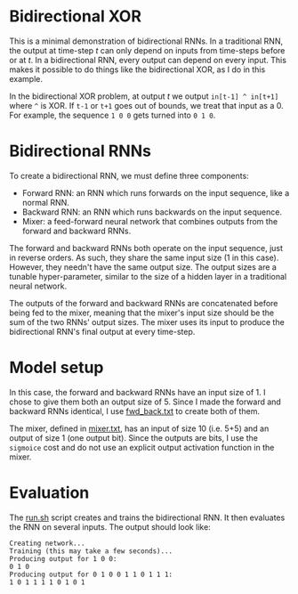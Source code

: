 # Bidirectional XOR

This is a minimal demonstration of bidirectional RNNs. In a traditional RNN, the output at time-step *t* can only depend on inputs from time-steps before or at *t*. In a bidirectional RNN, every output can depend on every input. This makes it possible to do things like the bidirectional XOR, as I do in this example.

In the bidirectional XOR problem, at output *t* we output `in[t-1] ^ in[t+1]` where `^` is XOR. If `t-1` or `t+1` goes out of bounds, we treat that input as a 0. For example, the sequence `1 0 0` gets turned into `0 1 0`.

# Bidirectional RNNs

To create a bidirectional RNN, we must define three components:

 * Forward RNN: an RNN which runs forwards on the input sequence, like a normal RNN.
 * Backward RNN: an RNN which runs backwards on the input sequence.
 * Mixer: a feed-forward neural network that combines outputs from the forward and backward RNNs.

The forward and backward RNNs both operate on the input sequence, just in reverse orders. As such, they share the same input size (1 in this case). However, they needn't have the same output size. The output sizes are a tunable hyper-parameter, similar to the size of a hidden layer in a traditional neural network.

The outputs of the forward and backward RNNs are concatenated before being fed to the mixer, meaning that the mixer's input size should be the sum of the two RNNs' output sizes. The mixer uses its input to produce the bidirectional RNN's final output at every time-step.

# Model setup

In this case, the forward and backward RNNs have an input size of 1. I chose to give them both an output size of 5. Since I made the forward and backward RNNs identical, I use [fwd_back.txt](fwd_back.txt) to create both of them.

The mixer, defined in [mixer.txt](mixer.txt), has an input of size 10 (i.e. 5+5) and an output of size 1 (one output bit). Since the outputs are bits, I use the `sigmoice` cost and do not use an explicit output activation function in the mixer.

# Evaluation

The [run.sh](run.sh) script creates and trains the bidirectional RNN. It then evaluates the RNN on several inputs. The output should look like:

```
Creating network...
Training (this may take a few seconds)...
Producing output for 1 0 0:
0 1 0
Producing output for 0 1 0 0 1 1 0 1 1 1:
1 0 1 1 1 1 0 1 0 1
```
